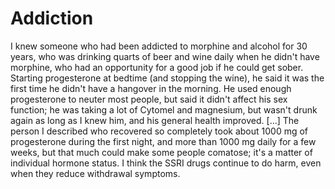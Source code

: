 # Addiction

I knew someone who had been addicted to morphine and alcohol for 30 years, who was drinking quarts of beer and wine daily when he didn't have morphine, who had an opportunity for a good job if he could get sober. Starting progesterone at bedtime (and stopping the wine), he said it was the first time he didn't have a hangover in the morning. He used enough progesterone to neuter most people, but said it didn't affect his sex function; he was taking a lot of Cytomel and magnesium, but wasn't drunk again as long as I knew him, and his general health improved. [...] The person I described who recovered so completely took about 1000 mg of progesterone during the first night, and more than 1000 mg daily for a few weeks, but that much could make some people comatose; it's a matter of individual hormone status. I think the SSRI drugs continue to do harm, even when they reduce withdrawal symptoms.
